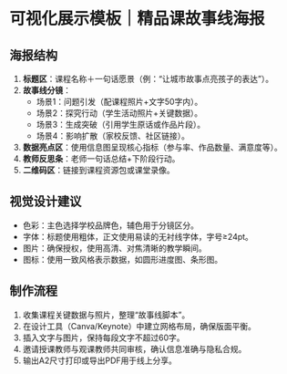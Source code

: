 # 可视化展示模板｜精品课故事线海报

## 海报结构
1. **标题区**：课程名称＋一句话愿景（例：“让城市故事点亮孩子的表达”）。
2. **故事线分镜**：
   - 场景1：问题引发（配课程照片+文字50字内）。
   - 场景2：探究行动（学生活动照片+关键数据）。
   - 场景3：生成突破（引用学生原话或作品片段）。
   - 场景4：影响扩散（家校反馈、社区链接）。
3. **数据亮点区**：使用信息图呈现核心指标（参与率、作品数量、满意度等）。
4. **教师反思条**：老师一句话总结+下阶段行动。
5. **二维码区**：链接到课程资源包或课堂录像。

## 视觉设计建议
- 色彩：主色选择学校品牌色，辅色用于分镜区分。
- 字体：标题使用粗体，正文使用易读的无衬线字体，字号≥24pt。
- 图片：确保授权，使用高清、对焦清晰的教学瞬间。
- 图标：使用一致风格表示数据，如圆形进度图、条形图。

## 制作流程
1. 收集课程关键数据与照片，整理“故事线脚本”。
2. 在设计工具（Canva/Keynote）中建立网格布局，确保版面平衡。
3. 插入文字与图片，保持每段文字不超过60字。
4. 邀请授课教师与观课教师共同审核，确认信息准确与隐私合规。
5. 输出A2尺寸打印或导出PDF用于线上分享。
